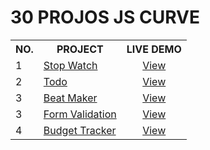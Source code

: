 # 30 PROJOS JS CURVE

<table>
  <tr>
    <th>NO.</th>
    <th>PROJECT</th>
    <th>LIVE DEMO</th>
  </tr> 
  <tr>
    <td>1</td>
    <td><a href="https://github.com/maxthestranger/30-projos-js-curve/tree/main/stop_watch">Stop Watch</a></td>
    <td style="text-align: center"><a href="https://code.maxthestranger.com/projects/js/stop_watch">View</a></td>
  </tr>
  <tr>
    <td>2</td>
    <td><a href="https://github.com/maxthestranger/30-projos-js-curve/tree/main/todo">Todo</a></td>
    <td style="text-align: center"><a href="https://code.maxthestranger.com/projects/js/todo">View</a></td>
  </tr> 
  <tr>
    <td>3</td>
    <td><a href="https://github.com/maxthestranger/30-projos-js-curve/tree/main/beat_maker">Beat Maker</a></td>
    <td style="text-align: center"><a href="https://code.maxthestranger.com/projects/js/beat_maker">View</a></td>
  </tr>  
  <tr>
    <td>3</td>
    <td><a href="https://github.com/maxthestranger/30-projos-js-curve/tree/main/form_validation">Form Validation</a></td>
    <td style="text-align: center"><a href="https://code.maxthestranger.com/projects/js/form_validation">View</a></td>
  </tr>  
  <tr>
    <td>4</td>
    <td><a href="https://github.com/maxthestranger/30-projos-js-curve/tree/main/form_validation">Budget Tracker</a></td>
    <td style="text-align: center"><a href="https://bit.ly/3AMhNQB">View</a></td>
  </tr> 
</table>
